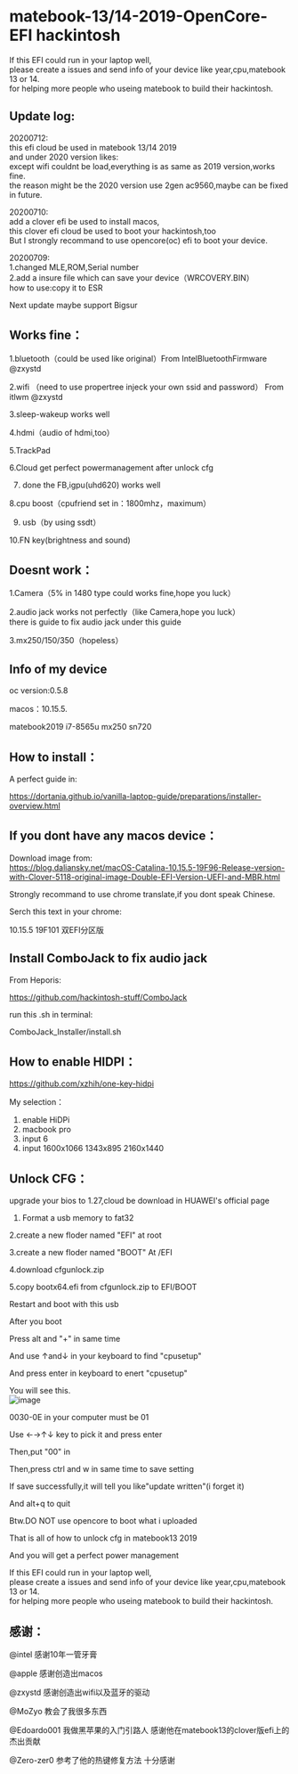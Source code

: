 # matebook-13/14-2019-OpenCore-EFI  hackintosh
  
If this EFI could run in your laptop well,  
please create a issues and send info of your device like year,cpu,matebook 13 or 14.  
for helping more people who useing matebook to build their hackintosh.


## Update log:  
20200712:  
this efi cloud be used in matebook 13/14 2019  
and under 2020 version likes:  
except wifi couldnt be load,everything is as same as 2019 version,works fine.  
the reason might be the 2020 version use 2gen ac9560,maybe can be fixed in future.


20200710:  
add a clover efi be used to install macos,  
this clover efi cloud be used to boot your hackintosh,too  
But I strongly recommand to use opencore(oc) efi to boot your device.  


20200709:  
1.changed MLE,ROM,Serial number   
2.add a insure file which can save your device（WRCOVERY.BIN）  
how to use:copy it to ESR

Next update maybe support Bigsur

## Works fine：
  
  
1.bluetooth（could be used like original）From IntelBluetoothFirmware @zxystd

2.wifi （need to use propertree injeck your own ssid and password） From itlwm @zxystd

3.sleep-wakeup works well

4.hdmi（audio of hdmi,too）

5.TrackPad

6.Cloud get perfect powermanagement after unlock cfg   

7. done the FB,igpu(uhd620) works well

8.cpu boost（cpufriend set in：1800mhz，maximum）

9. usb（by using ssdt）

10.FN key(brightness and sound)

  
  
## Doesnt work：  


1.Camera（5% in 1480 type could works fine,hope you luck） 

2.audio jack works not perfectly（like Camera,hope you luck）  
there is guide to fix audio jack under this guide

3.mx250/150/350（hopeless）

  
## Info of my device     
oc version:0.5.8

macos：10.15.5. 

matebook2019 i7-8565u mx250 sn720

## How to install：  

A perfect guide in:  

https://dortania.github.io/vanilla-laptop-guide/preparations/installer-overview.html  

## If you dont have any macos device：  

Download image from:  
https://blog.daliansky.net/macOS-Catalina-10.15.5-19F96-Release-version-with-Clover-5118-original-image-Double-EFI-Version-UEFI-and-MBR.html  
 
Strongly recommand to use chrome translate,if you dont speak Chinese.

Serch this text in your chrome:  

10.15.5 19F101 双EFI分区版
    
      
  
  

## Install ComboJack to fix audio jack

From Heporis:  

https://github.com/hackintosh-stuff/ComboJack  


run this .sh in terminal:  

ComboJack_Installer/install.sh
  
  


## How to enable HIDPI：

https://github.com/xzhih/one-key-hidpi
 

My selection：  
1. enable HiDPi  
2. macbook pro   
3. input 6    
4. input  1600x1066 1343x895 2160x1440  
  
  
## Unlock CFG：


upgrade your bios to 1.27,cloud be download in HUAWEI's official page  

1. Format a usb memory to fat32  

2.create a new floder named "EFI" at root  

3.create a new floder named "BOOT" At /EFI  

4.download cfgunlock.zip  

5.copy bootx64.efi from cfgunlock.zip to EFI/BOOT  

Restart and boot with this usb  

After you boot   

Press alt and "+" in same time  

And use ↑and↓ in your keyboard to find "cpusetup"  


And press enter in keyboard to enert "cpusetup"  


You will see this.  
![image](https://github.com/ske1996/matebook-13-2019-oc-efi/blob/master/IMAGE%200002-07-12%2023:20:39.jpg?raw=true)

  
0030-0E in your computer must be 01  

Use ←→↑↓ key to pick it and press enter  

Then,put "00" in  

Then,press ctrl and w in same time to save setting   

If save successfully,it will tell you like"update written"(i forget it)  

And alt+q to quit  

Btw.DO NOT use opencore to boot what i uploaded  

That is all of how to unlock cfg in matebook13 2019  

And you will get a perfect power management  
      
      

If this EFI could run in your laptop well,  
please create a issues and send info of your device like year,cpu,matebook 13 or 14.  
for helping more people who useing matebook to build their hackintosh.

## 感谢：

@intel 感谢10年一管牙膏

@apple 感谢创造出macos

@zxystd 感谢创造出wifi以及蓝牙的驱动

@MoZyo 教会了我很多东西

@Edoardo001 我做黑苹果的入门引路人 感谢他在matebook13的clover版efi上的杰出贡献

@Zero-zer0 参考了他的热键修复方法 十分感谢
